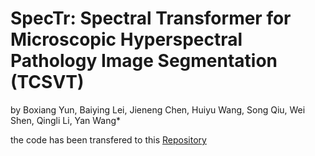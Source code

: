 # SpecTr: Spectral Transformer for Microscopic Hyperspectral Pathology Image Segmentation (TCSVT)
by Boxiang Yun, Baiying Lei, Jieneng Chen, Huiyu Wang, Song Qiu, Wei Shen, Qingli Li, Yan Wang*

the code has been transfered to this [Repository](https://github.com/DeepMed-Lab-ECNU/SpecTr)
